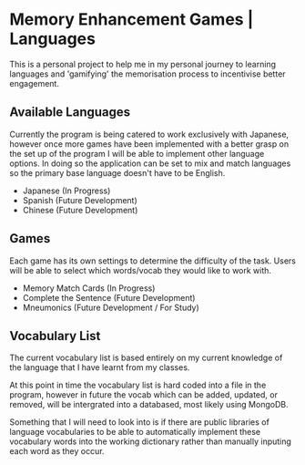 # Memory Enhancement Games | Languages

This is a personal project to help me in my personal journey to learning languages and 'gamifying' the memorisation process to incentivise better engagement. 

## Available Languages
Currently the program is being catered to work exclusively with Japanese, however once more games have been implemented with a better grasp on the set up of the program I will be able to implement other language options. In doing so the application can be set to mix and match languages so the primary base language doesn't have to be English. 

- Japanese (In Progress)
- Spanish (Future Development)
- Chinese (Future Development)

## Games
Each game has its own settings to determine the difficulty of the task. Users will be able to select which words/vocab they would like to work with.

- Memory Match Cards (In Progress)
- Complete the Sentence (Future Development)
- Mneumonics (Future Development / For Study)

## Vocabulary List
The current vocabulary list is based entirely on my current knowledge of the language that I have learnt from my classes. 

At this point in time the vocabulary list is hard coded into a file in the program, however in future the vocab which can be added, updated, or removed, will be intergrated into a databased, most likely using MongoDB.

Something that I will need to look into is if there are public libraries of language vocabularies to be able to automatically implement these vocabulary words into the working dictionary rather than manually inputing each word as they occur.



